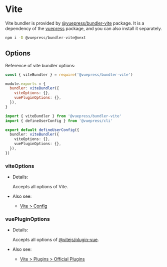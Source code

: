 # Vite

<NpmBadge package="@vuepress/bundler-vite" />

Vite bundler is provided by [@vuepress/bundler-vite](https://www.npmjs.com/package/@vuepress/bundler-vite) package. It is a dependency of the [vuepress](https://www.npmjs.com/package/vuepress) package, and you can also install it separately.

```bash
npm i -D @vuepress/bundler-vite@next
```

## Options

Reference of vite bundler options:

<CodeGroup>
  <CodeGroupItem title="JS" active>

```js
const { viteBundler } = require('@vuepress/bundler-vite')

module.exports = {
  bundler: viteBundler({
    viteOptions: {},
    vuePluginOptions: {},
  }),
}
```

  </CodeGroupItem>

  <CodeGroupItem title="TS">

```ts
import { viteBundler } from '@vuepress/bundler-vite'
import { defineUserConfig } from '@vuepress/cli'

export default defineUserConfig({
  bundler: viteBundler({
    viteOptions: {},
    vuePluginOptions: {},
  }),
})
```

  </CodeGroupItem>
</CodeGroup>

### viteOptions

- Details:

  Accepts all options of Vite.

- Also see:
  - [Vite > Config](https://vitejs.dev/config/)

### vuePluginOptions

- Details:

  Accepts all options of [@vitejs/plugin-vue](https://www.npmjs.com/package/@vitejs/plugin-vue).

- Also see:
  - [Vite > Plugins > Official Plugins](https://vitejs.dev/plugins/#vitejs-plugin-vue)
